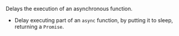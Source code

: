 Delays the execution of an asynchronous function.

- Delay executing part of an `async` function, by putting it to sleep, returning a `Promise`.